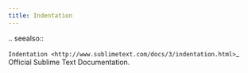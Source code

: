 ```yaml
---
title: Indentation
---
```


.. seealso::

   `Indentation <http://www.sublimetext.com/docs/3/indentation.html>`_
      Official Sublime Text Documentation.
